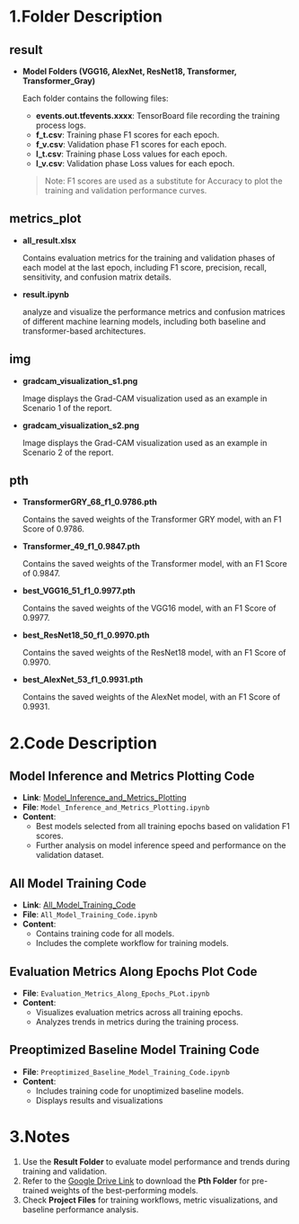 # 1.Folder Description

## result

- **Model Folders (VGG16, AlexNet, ResNet18, Transformer, Transformer_Gray)** 

  Each folder contains the following files:

  - **events.out.tfevents.xxxx**: TensorBoard file recording the training process logs.
  - **f_t.csv**: Training phase F1 scores for each epoch.
  - **f_v.csv**: Validation phase F1 scores for each epoch.
  - **l_t.csv**: Training phase Loss values for each epoch.
  - **l_v.csv**: Validation phase Loss values for each epoch.

  > Note: F1 scores are used as a substitute for Accuracy to plot the training and validation performance curves.


## metrics_plot

- **all_result.xlsx** 

  Contains evaluation metrics for the training and validation phases of each model at the last epoch, including F1 score, precision, recall, sensitivity, and confusion matrix details.

- **result.ipynb**

  analyze and visualize the performance metrics and confusion matrices of different machine learning models, including both baseline and transformer-based architectures.



## img
- **gradcam_visualization_s1.png**  
  
  Image displays the Grad-CAM visualization used as an example in Scenario 1 of the report. 
  
- **gradcam_visualization_s2.png** 
  
  Image displays the Grad-CAM visualization used as an example in Scenario 2 of the report.



## pth

- **TransformerGRY_68_f1_0.9786.pth**  
  
  Contains the saved weights of the Transformer GRY model, with an F1 Score of 0.9786.
  
- **Transformer_49_f1_0.9847.pth** 
  
  Contains the saved weights of the Transformer model, with an F1 Score of 0.9847.
  
- **best_VGG16_51_f1_0.9977.pth** 
  
  Contains the saved weights of the VGG16 model, with an F1 Score of 0.9977.
  
- **best_ResNet18_50_f1_0.9970.pth** 
  
  Contains the saved weights of the ResNet18 model, with an F1 Score of 0.9970.
  
- **best_AlexNet_53_f1_0.9931.pth** 
  
  Contains the saved weights of the AlexNet model, with an F1 Score of 0.9931.



# 2.Code Description

## Model Inference and Metrics Plotting Code

- **Link**: [Model_Inference_and_Metrics_Plotting](https://github.com/YinYin0720/WOA7015-AML-FinalProject/blob/main/Model_Inference_and_Metrics_Plotting.ipynb)
- **File**: `Model_Inference_and_Metrics_Plotting.ipynb`
- **Content**: 
  - Best models selected from all training epochs based on validation F1 scores.
  - Further analysis on model inference speed and performance on the validation dataset.
  



## All Model Training Code

- **Link**: [All_Model_Training_Code](https://github.com/YinYin0720/WOA7015-AML-FinalProject/blob/main/All_Model_Training_Code.ipynb)
- **File**: `All_Model_Training_Code.ipynb`
- **Content**:
  - Contains training code for all models.
  - Includes the complete workflow for training models.



## Evaluation Metrics Along Epochs Plot Code

- **File**: `Evaluation_Metrics_Along_Epochs_PLot.ipynb`
- **Content**:
  - Visualizes evaluation metrics across all training epochs.
  - Analyzes trends in metrics during the training process.



## Preoptimized Baseline Model Training Code

- **File**: `Preoptimized_Baseline_Model_Training_Code.ipynb`
- **Content**:
  - Includes training code for unoptimized baseline models.
  - Displays results and visualizations



# 3.Notes

1. Use the **Result Folder** to evaluate model performance and trends during training and validation. 
2. Refer to the [Google Drive Link](https://drive.google.com/drive/folders/1T_-Qh7l4RObrnOfmj7lFhlpJBnowP3M6?usp=drive_link) to download the **Pth Folder** for pre-trained weights of the best-performing models. 
3. Check **Project Files** for training workflows, metric visualizations, and baseline performance analysis.





